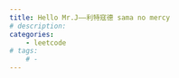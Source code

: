 ```yaml
---
title: Hello Mr.J——利特寇德 sama no mercy
# description:
categories:
    - leetcode
# tags: 
    # - 
--- 
```

